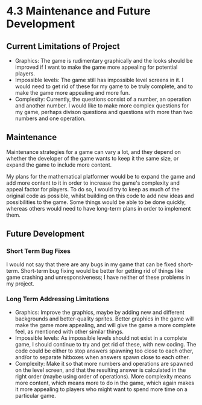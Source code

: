 # 4.3 Maintenance and Future Development

## Current Limitations of Project

* Graphics: The game is rudimentary graphically and the looks should be improved if I want to make the game more appealing for potential players.
* Impossible levels: The game still has impossible level screens in it. I would need to get rid of these for my game to be truly complete, and to make the game more appealing and more fun.
* Complexity: Currently, the questions consist of a number, an operation and another number. I would like to make more complex questions for my game, perhaps divison questions and questions with more than two numbers and one operation.

## Maintenance

Maintenance strategies for a game can vary a lot, and they depend on whether the developer of the game wants to keep it the same size, or expand the game to include more content.

My plans for the mathematical platformer would be to expand the game and add more content to it in order to increase the game's complexity and appeal factor for players. To do so, I would try to keep as much of the original code as possible, whilst building on this code to add new ideas and possibilities to the game. Some things would be able to be done quickly, whereas others would need to have long-term plans in order to implement them.

## Future Development

### Short Term Bug Fixes

I would not say that there are any bugs in my game that can be fixed short-term. Short-term bug fixing would be better for getting rid of things like game crashing and unresponsiveness; I have neither of these problems in my project.

### Long Term Addressing Limitations

* Graphics: Improve the graphics, maybe by adding new and different backgrounds and better-quality sprites. Better graphics in the game will make the game more appealing, and will give the game a more complete feel, as mentioned with other similar things.
* Impossible levels: As impossible levels should not exist in a complete game, I should continue to try and get rid of these, with new coding. The code could be either to stop answers spawning too close to each other, and/or to separate hitboxes when answers spawn close to each other.
* Complexity: Make it so that more numbers and operations are spawned on the level screen, and that the resulting answer is calculated in the right order (maybe using order of operations). More complexity means more content, which means more to do in the game, which again makes it more appealing to players who might want to spend more time on a particular game.
